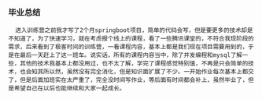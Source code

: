 ### 毕业总结

      进入训练营之前我才写了2个月springboot项目，简单的代码会写，但是要更多的技术却是不知道了，为了快速学习，就在考虑报个线上的课程，看了一些腾讯课堂的，不符合我现阶段的需求，后来看到了极客时间的训练营，一看课程内容，基本上都是我们现在项目需要用到的，于是在最后一天赶上了这一班车。说实话，所有的课程内容当中，除了并发编程和mysql了解一些，其他的技术我基本上都没用过，也不太了解，学完了课程感觉特别值，不再是只会简单的技术，也会知其所以然，虽然没有完全消化，但是知识面扩展了不少。一开始作业每次基本上都交了，但是后面加班实在太严重了，完全没时间写作业，等后面有时间都会补上，虽然毕业了，但是希望自己在以后也能继续和大家一起成长。
